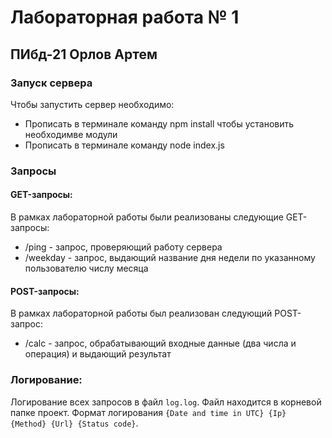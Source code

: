 # Лабораторная работа № 1
## ПИбд-21 Орлов Артем
### Запуск сервера
Чтобы запустить сервер необходимо:

* Прописать в терминале команду npm install чтобы установить необходимве модули
* Прописать в терминале команду node index.js

### Запросы
#### GET-запросы:
В рамках лабораторной работы были реализованы следующие GET-запросы:
* /ping - запрос, проверяющий работу сервера 
* /weekday - запрос, выдающий название дня недели по указанному пользователю числу месяца
#### POST-запросы:
В рамках лабораторной работы был реализован следующий POST-запрос:
* /calc - запрос, обрабатывающий входные данные (два числа и операция) и выдающий результат

### Логирование:
Логирование всех запросов в файл `log.log`. Файл находится в корневой папке проект. Формат логирования `{Date and time in UTC} {Ip} {Method} {Url} {Status code}`.